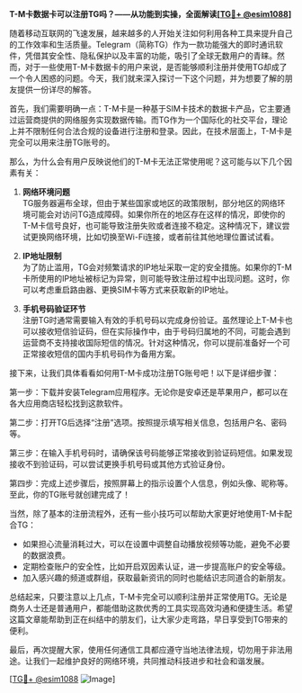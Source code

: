 **T-M卡数据卡可以注册TG吗？——从功能到实操，全面解读[[TG💪+ @esim1088](https://t.me/s/esim1088)]**

随着移动互联网的飞速发展，越来越多的人开始关注如何利用各种工具来提升自己的工作效率和生活质量。Telegram（简称TG）作为一款功能强大的即时通讯软件，凭借其安全性、隐私保护以及丰富的功能，吸引了全球无数用户的青睐。然而，对于一些使用T-M卡数据卡的用户来说，是否能够顺利注册并使用TG却成了一个令人困惑的问题。今天，我们就来深入探讨一下这个问题，并为想要了解的朋友提供一份详尽的解答。

首先，我们需要明确一点：T-M卡是一种基于SIM卡技术的数据卡产品，它主要通过运营商提供的网络服务实现数据传输。而TG作为一个国际化的社交平台，理论上并不限制任何合法合规的设备进行注册和登录。因此，在技术层面上，T-M卡是完全可以用来注册TG账号的。

那么，为什么会有用户反映说他们的T-M卡无法正常使用呢？这可能与以下几个因素有关：

1. **网络环境问题**  
   TG服务器遍布全球，但由于某些国家或地区的政策限制，部分地区的网络环境可能会对访问TG造成障碍。如果你所在的地区存在这样的情况，即使你的T-M卡信号良好，也可能导致注册失败或者连接不稳定。这种情况下，建议尝试更换网络环境，比如切换至Wi-Fi连接，或者前往其他地理位置试试看。

2. **IP地址限制**  
   为了防止滥用，TG会对频繁请求的IP地址采取一定的安全措施。如果你的T-M卡所使用的IP地址被标记为异常，则可能导致注册过程中出现问题。这时，你可以考虑重启路由器、更换SIM卡等方式来获取新的IP地址。

3. **手机号码验证环节**  
   注册TG时通常需要输入有效的手机号码以完成身份验证。虽然理论上T-M卡也可以接收短信验证码，但在实际操作中，由于号码归属地的不同，可能会遇到运营商不支持接收国际短信的情况。针对这种情况，你可以提前准备好一个可正常接收短信的国内手机号码作为备用方案。

接下来，让我们具体看看如何用T-M卡成功注册TG账号吧！以下是详细步骤：

第一步：下载并安装Telegram应用程序。无论你是安卓还是苹果用户，都可以在各大应用商店轻松找到这款软件。

第二步：打开TG后选择“注册”选项。按照提示填写相关信息，包括用户名、密码等。

第三步：在输入手机号码时，请确保该号码能够正常接收到验证码短信。如果发现接收不到验证码，可以尝试更换手机号码或其他方式验证身份。

第四步：完成上述步骤后，按照屏幕上的指示设置个人信息，例如头像、昵称等。至此，你的TG账号就创建完成了！

当然，除了基本的注册流程外，还有一些小技巧可以帮助大家更好地使用T-M卡配合TG：

- 如果担心流量消耗过大，可以在设置中调整自动播放视频等功能，避免不必要的数据浪费。
- 定期检查账户的安全性，比如开启双因素认证，进一步提高账户的安全等级。
- 加入感兴趣的频道或群组，获取最新资讯的同时也能结识志同道合的新朋友。

总结起来，只要注意以上几点，T-M卡完全可以顺利注册并正常使用TG。无论是商务人士还是普通用户，都能借助这款优秀的工具实现高效沟通和便捷生活。希望这篇文章能帮助到正在纠结中的朋友们，让大家少走弯路，早日享受到TG带来的便利。

最后，再次提醒大家，使用任何通信工具都应遵守当地法律法规，切勿用于非法用途。让我们一起维护良好的网络环境，共同推动科技进步和社会和谐发展。

[[TG💪+ @esim1088](https://t.me/s/esim1088) ![Image](https://i.postimg.cc/4NQfJmqS/Snipaste-2025-05-13-00-14-12.png)]